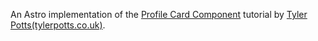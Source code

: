 An Astro implementation of the [Profile Card Component](https://www.youtube.com/watch?v=CJXF5pkUEkg) tutorial by [Tyler Potts(tylerpotts.co.uk)](https://tylerpotts.co.uk/).

